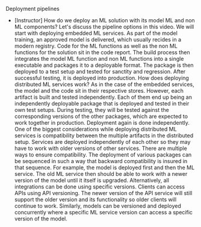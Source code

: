 Deployment pipelines
- [Instructor] How do we deploy an ML solution with its model ML and non ML components? Let's discuss the pipeline options in this video. We will start with deploying embedded ML services. As part of the model training, an approved model is delivered, which usually recides in a modern registry. Code for the ML functions as well as the non ML functions for the solution sit in the code report. The build process then integrates the model ML function and non ML functions into a single executable and packages it to a deployable format. The package is then deployed to a test setup and tested for sanctity and regression. After successful testing, it is deployed into production. How does deploying distributed ML services work? As in the case of the embedded services, the model and the code sit in their respective stores. However, each artifact is built and tested independently. Each of them end up being an independently deployable package that is deployed and tested in their own test setups. During testing, they will be tested against the corresponding versions of the other packages, which are expected to work together in production. Deployment again is done independently. One of the biggest considerations while deploying distributed ML services is compatibility between the multiple artifacts in the distributed setup. Services are deployed independently of each other so they may have to work with older versions of other services. There are multiple ways to ensure compatibility. The deployment of various packages can be sequenced in such a way that backward compatibility is insured in that sequence. For example, the model is deployed first and then the ML service. The old ML service then should be able to work with a newer version of the model until it itself is upgraded. Alternatively, all integrations can be done using specific versions. Clients can access APIs using API versioning. The newer version of the API service will still support the older version and its functionality so older clients will continue to work. Similarly, models can be versioned and deployed concurrently where a specific ML service version can access a specific version of the model.